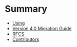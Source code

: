 # Summary

- [Using](./UsingLibical.md)
- [Version 4.0 Migration Guide](./MigrationGuide_to_4.0.md)
- [RFCS](./rfcs.md)
- [Contributors](../THANKS.md)
